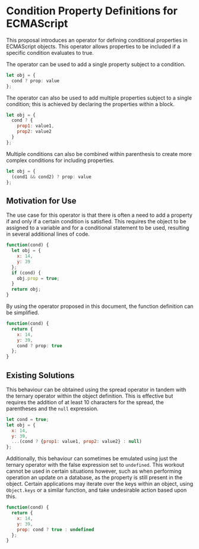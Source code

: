 # Condition Property Definitions for ECMAScript
This proposal introduces an operator for defining conditional properties in ECMAScript objects. This operator allows properties to be included if a specific condition evaluates to true.

The operator can be used to add a single property subject to a condition.

```js
let obj = {
  cond ? prop: value
};
```

The operator can also be used to add multiple properties subject to a single condition; this is achieved by declaring the properties within a block.

```js
let obj = {
  cond ? {
    prop1: value1,
    prop2: value2
  }
};
```

Multiple conditions can also be combined within parenthesis to create more complex conditions for including properties.

```js
let obj = {
  (cond1 && cond2) ? prop: value
};
```

## Motivation for Use

The use case for this operator is that there is often a need to add a property if and only if a certain condition is satisfied. This requires the object to be assigned to a variable and for a conditional statement to be used, resulting in several additional lines of code.

```js
function(cond) {
  let obj = {
    x: 14,
    y: 39
  };
  if (cond) {
    obj.prop = true;
  }
  return obj;
}
```

By using the operator proposed in this document, the function definition can be simplified.

```js
function(cond) {
  return {
    x: 14,
    y: 39,
    cond ? prop: true
  };
}
``` 

## Existing Solutions

This behaviour can be obtained using the spread operator in tandem with the ternary operator within the object definition. This is effective but requires the addition of at least 10 characters for the spread, the  parentheses and the `null` expression.

```js
let cond = true;
let obj = {
  x: 14,
  y: 39,
  ...(cond ? {prop1: value1, prop2: value2} : null)
};
```

Additionally, this behaviour can sometimes be emulated using just the ternary operator with the false expression set to `undefined`. This workout cannot be used in certain situations however, such as when performing operation an update on a database, as the property is still present in the object. Certain applications may iterate over the keys within an object, using `Object.keys` or a similar function, and take undesirable action based upon this.

```js
function(cond) {
  return {
    x: 14,
    y: 39,
    prop: cond ? true : undefined
  };
}
``` 
